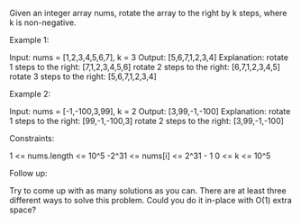 Given an integer array nums, rotate the array to the right by k steps, where
k is non-negative.


Example 1:


Input: nums = [1,2,3,4,5,6,7], k = 3
Output: [5,6,7,1,2,3,4]
Explanation:
rotate 1 steps to the right: [7,1,2,3,4,5,6]
rotate 2 steps to the right: [6,7,1,2,3,4,5]
rotate 3 steps to the right: [5,6,7,1,2,3,4]


Example 2:


Input: nums = [-1,-100,3,99], k = 2
Output: [3,99,-1,-100]
Explanation: 
rotate 1 steps to the right: [99,-1,-100,3]
rotate 2 steps to the right: [3,99,-1,-100]



Constraints:


1 <= nums.length <= 10^5
-2^31 <= nums[i] <= 2^31 - 1
0 <= k <= 10^5



Follow up:


Try to come up with as many solutions as you can. There are at least three
different ways to solve this problem.
Could you do it in-place with O(1) extra space?




